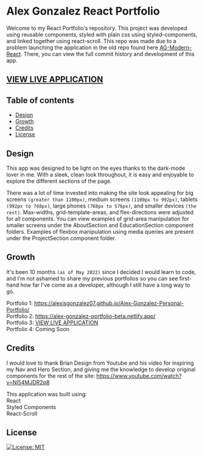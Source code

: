 # Alex Gonzalez React Portfolio
Welcome to my React Portfolio's repository. This project was developed using reusable components, styled with plain css using styled-components, and linked together using react-scroll. This repo was made due to a problem launching the application in the old repo found here [AG-Modern-React](https://github.com/AlexisGonzalez07/ag-modern-react). There, you can view the full commit history and development of this app.

## [VIEW LIVE APPLICATION](https://alex-gonzalez-portfolio.netlify.app/)

## Table of contents
  - [Design](#Design)
  - [Growth](#Growth)
  - [Credits](#Credits)
  - [License](#license)
  
## Design
This app was designed to be light on the eyes thanks to the dark-mode lover in me. With a sleek, clean look throughout, it is easy and enjoyable to explore the different sections of the page. <br>

There was a lot of time invested into making the site look appealing for big screens `(greater than 1100px)`, medium screens `(1100px to 992px)`, tablets `(992px to 768px)`, large phones `(768px to 576px)`, and smaller devices `(the rest)`. Max-widths, grid-template-areas, and flex-directions were adjusted for all components. You can view examples of grid-area manipulation for smaller screens under the AboutSection and EducationSection component folders. Examples of flexbox manipulation using media queries are present under the ProjectSection component folder.

## Growth
It's been 10 months `(as of May 2022)` since I decided I would learn to code, and I'm not ashamed to share my previous portfolios so you can see first-hand how far I've come as a developer, although I still have a long way to go.

Portfolio 1: https://alexisgonzalez07.github.io/Alex-Gonzalez-Personal-Portfolio/ <br>
Portfolio 2: https://alex-gonzalez-portfolio-beta.netlify.app/<br>
Portfolio 3: [VIEW LIVE APPLICATION](https://alex-gonzalez-portfolio.netlify.app/) <br>
Portfolio 4: Coming Soon <br>



## Credits
I would love to thank Brian Design from Youtube and his video for inspiring my Nav and Hero Section, and giving me the knowledge to develop original components for the rest of the site: https://www.youtube.com/watch?v=Nl54MJDR2p8

This application was built using: <br>
React <br>
Styled Components <br>
React-Scroll

## License
[![License: MIT](https://img.shields.io/badge/License-MIT-yellow.svg)](https://opensource.org/licenses/MIT)
